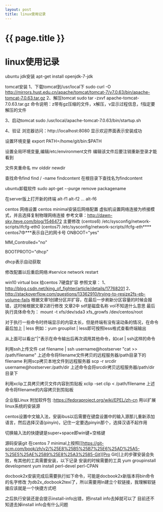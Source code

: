 ```yaml
---
layout: post
title: linux使用记录
---
```

{{ page.title }}
================
# linux使用记录
ubuntu jdk安装
apt-get install openjdk-7-jdk

tomcat安装
1、下载tomcat到/usr/local下
sudo curl -O http://mirrors.hust.edu.cn/apache/tomcat/tomcat-7/v7.0.63/bin/apache-tomcat-7.0.63.tar.gz
2、解压tomcat
sudo tar -zxvf apache-tomcat-7.0.63.tar.gz
命令说明：z带有gz压缩的文件，x解压，v显示过程信息，f指定要解压的文件

3、启动tomcat
sudo /usr/local/apache-tomcat-7.0.63/bin/startup.sh

4、验证
浏览器访问：http://localhost:8080 显示欢迎界面表示安装成功

设置环境变量
export PATH=/home/git/bin:$PATH

设置全局环境变量,编辑/etc/environment文件
编辑该文件后要注销重新登录才能看到

文件夹重命名
mv olddir newdir

查找命令find
find / -name findcontent
在根目录下查找名为findcontent


ubuntu卸载软件
sudo apt-get --purge remove packagename

在server版上打开新的终端
alt-f1 alt-f2 ... alt-f6

centos 网络设置
centos minimal安装后网络配置
虚拟机设置网络连接为桥接模式，并且选择复制物理网络连接
参考文章：http://dawn-sky.iteye.com/blog/1546472
主要修改
(centos6) /etc/sysconfig/network-scripts/ifcfg-eth0
(centos7) /etc/sysconfig/network-scripts/ifcfg-eth****
centos7中***表示自己的网卡号
ONBOOT="yes"

MM_Controlled="no"

BOOTPROTO="dhcp"

dhcp表示自动获取

修改配置以后重启网络:#service network restart



win10 virtual box 给centos 7硬盘扩容
参照文章：
1、http://blog.csdn.net/king_of_fighter/article/details/17768201
2、http://stackoverflow.com/questions/13362910/trying-to-resize2fs-eb-volume-fails
根据文章1创建分区并扩容，在最后一步刷新分区容量的时候会报错，这时候根据文章2进行修改
文章2中 sdf是磁盘名称 vol不知道什么意思
最后执行具体命令为：
mount -t xfs/dev/sda3
xfs_growfs /dev/centos/root


对于执行一些命令时终端显示的内容太长，但是终端有没有滚动条的情况，在命令最后加上 | less
例如：yum grouplist | less即可按照less格式查看终端输出

从上面可以看出"|"表示在命令输出后再次调用其他命令，如cat | ssh这样的命令

利用ssh上传文件
cat filename | ssh username@hostserver "cat >> /path/filename"
上述命令将filename文件拷贝的远程服务器/path目录下的filename
利用scp拷贝本地文件到远程服务器
scp -r srcdir username@hostserver:/path/dir
上述命令会将srcdir拷贝远程服务器/path/dir目录下


利用xclip工具拷贝拷贝文件内容到剪贴板
xclip -set clip < /path/filename
上述命令将filename的内容拷贝到剪贴板

企业版Linux 附加软件包 :https://fedoraproject.org/wiki/EPEL/zh-cn
用以扩展linux系统的安装源

centos设置中文输入法，安装ibus以后需要在键盘设置中的输入源那儿重新添加
语言，然后选择汉语(pinyin)，记住一定要选pinyin那个，选择汉语不起作用

切换输入法的快捷键是super+space即win键+空格键


源码安装git
在centos 7 minimal上按照[[https://git-scm.com/book/zh/v2/%25E8%25B5%25B7%25E6%25AD%25A5-%25E5%25AE%2589%25E8%25A3%2585-Git][Pro Git]]上的步骤安装会失败，有其他的工具需要安装，以下记录
安装的时候需要的工具
yum groupinstall development
yum install perl-devel perl-CPAN

docbook2x安装完成后需要执行如下命令，可能是docbook2x新版本将bin命令的名字修改
为db2x_docbook2texi了，所以需要用ln建立个软链接，我理解软链接应该就是一个快捷方式吧

之后执行安装还是会提示install-info出错，把install info去掉就可以了
目前还不知道去掉install info会有什么问题

